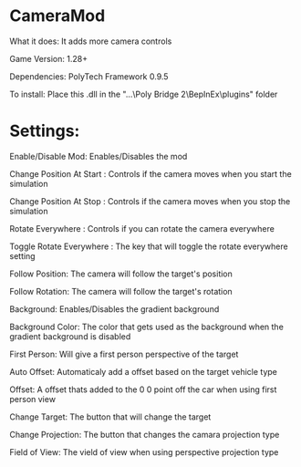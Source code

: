 # CameraMod

What it does: It adds more camera controls

Game Version: 1.28+

Dependencies: PolyTech Framework 0.9.5

To install: Place this .dll in the "...\Poly Bridge 2\BepInEx\plugins" folder


# Settings:
Enable/Disable Mod: Enables/Disables the mod

Change Position At Start : Controls if the camera moves when you start the simulation

Change Position At Stop : Controls if the camera moves when you stop the simulation

Rotate Everywhere : Controls if you can rotate the camera everywhere

Toggle Rotate Everywhere : The key that will toggle the rotate everywhere setting

Follow Position: The camera will follow the target's position

Follow Rotation: The camera will follow the target's rotation

Background: Enables/Disables the gradient background

Background Color: The color that gets used as the background when the gradient background is disabled

First Person: Will give a first person perspective of the target

Auto Offset: Automaticaly add a offset based on the target vehicle type

Offset: A offset thats added to the 0 0 point off the car when using first person view

Change Target: The button that will change the target

Change Projection: The button that changes the camara projection type

Field of View: The vield of view when using perspective projection type